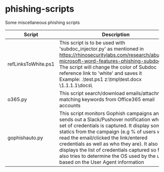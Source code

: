 # phishing-scripts
Some miscellaneous phishing scripts

| Script | Description |
| --- | --- |
| refLinksToWhite.ps1 | This script is to be used with 'subdoc_injector.py' as mentioned in https://rhinosecuritylabs.com/research/abusing-microsoft-word-features-phishing-subdoc/. The script will change the color of Subdoc reference link to 'white' and saves it<br>Example: .\test.ps1 z:\tmp\test.docx \\1.1.1.1\docs\ |
| o365.py | This script search/download emails/attachments matching keywords from Office365 email accounts|  
| gophishauto.py | This script monitors Gophish campaigns and sends out a Slack/Pushover notification when a set of credentials is captured. It display some statics from the campaign (e.g % of users who read the email/clicked the link/entered credentials as well as who they are).  It also displays the list of credentials captured so far. It also tries to determine the OS used by the users based on the User Agent information|

  

